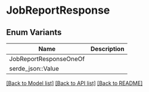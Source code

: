 # JobReportResponse

## Enum Variants

| Name | Description |
|---- | -----|
| JobReportResponseOneOf |  |
| serde_json::Value |  |

[[Back to Model list]](../README.md#documentation-for-models) [[Back to API list]](../README.md#documentation-for-api-endpoints) [[Back to README]](../README.md)


